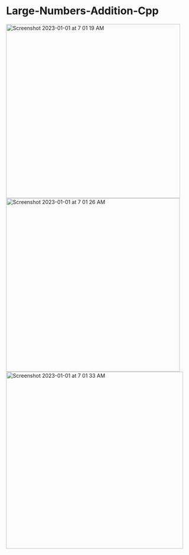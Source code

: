 # Large-Numbers-Addition-Cpp
<img width="471" alt="Screenshot 2023-01-01 at 7 01 19 AM" src="https://user-images.githubusercontent.com/99832552/210157941-a8cefdc6-ce20-4e27-9b0c-65435435b753.png">
<img width="470" alt="Screenshot 2023-01-01 at 7 01 26 AM" src="https://user-images.githubusercontent.com/99832552/210157944-5f2ee235-0b26-41c9-b0d0-46816ca418c4.png">
<img width="479" alt="Screenshot 2023-01-01 at 7 01 33 AM" src="https://user-images.githubusercontent.com/99832552/210157948-3f02bf7e-32fc-42f5-a2d6-be0d3add3131.png">
